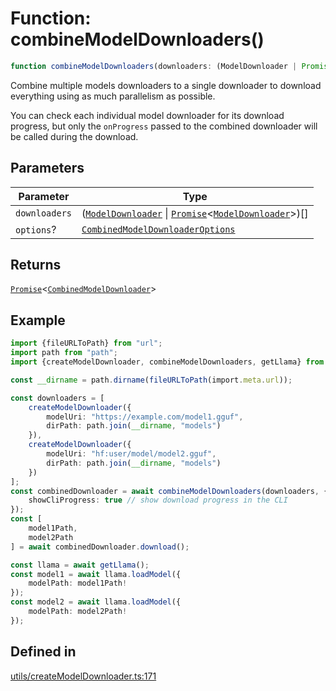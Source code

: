 # Function: combineModelDownloaders()

```ts
function combineModelDownloaders(downloaders: (ModelDownloader | Promise<ModelDownloader>)[], options?: CombinedModelDownloaderOptions): Promise<CombinedModelDownloader>
```

Combine multiple models downloaders to a single downloader to download everything using as much parallelism as possible.

You can check each individual model downloader for its download progress,
but only the `onProgress` passed to the combined downloader will be called during the download.

## Parameters

| Parameter | Type |
| ------ | ------ |
| `downloaders` | ([`ModelDownloader`](../classes/ModelDownloader.md) \| [`Promise`](https://developer.mozilla.org/docs/Web/JavaScript/Reference/Global_Objects/Promise)&lt;[`ModelDownloader`](../classes/ModelDownloader.md)&gt;)[] |
| `options`? | [`CombinedModelDownloaderOptions`](../type-aliases/CombinedModelDownloaderOptions.md) |

## Returns

[`Promise`](https://developer.mozilla.org/docs/Web/JavaScript/Reference/Global_Objects/Promise)&lt;[`CombinedModelDownloader`](../classes/CombinedModelDownloader.md)&gt;

## Example

```typescript
import {fileURLToPath} from "url";
import path from "path";
import {createModelDownloader, combineModelDownloaders, getLlama} from "node-llama-cpp";

const __dirname = path.dirname(fileURLToPath(import.meta.url));

const downloaders = [
    createModelDownloader({
        modelUri: "https://example.com/model1.gguf",
        dirPath: path.join(__dirname, "models")
    }),
    createModelDownloader({
        modelUri: "hf:user/model/model2.gguf",
        dirPath: path.join(__dirname, "models")
    })
];
const combinedDownloader = await combineModelDownloaders(downloaders, {
    showCliProgress: true // show download progress in the CLI
});
const [
    model1Path,
    model2Path
] = await combinedDownloader.download();

const llama = await getLlama();
const model1 = await llama.loadModel({
    modelPath: model1Path!
});
const model2 = await llama.loadModel({
    modelPath: model2Path!
});
```

## Defined in

[utils/createModelDownloader.ts:171](https://github.com/withcatai/node-llama-cpp/blob/6405ee945e792651123189aae2612212095765b6/src/utils/createModelDownloader.ts#L171)

